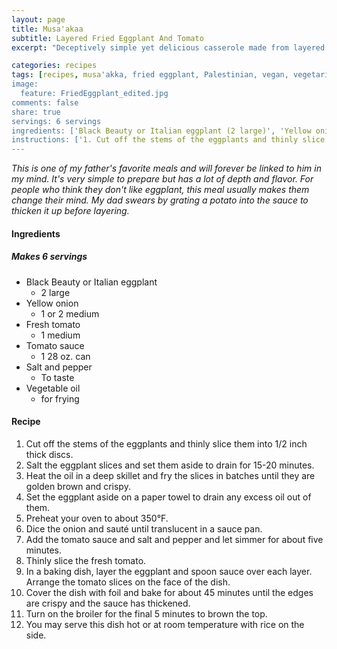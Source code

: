 ```yaml
---
layout: page
title: Musa'akaa
subtitle: Layered Fried Eggplant And Tomato
excerpt: "Deceptively simple yet delicious casserole made from layered fried eggplant slices in a tomato sauce."

categories: recipes
tags: [recipes, musa'akka, fried eggplant, Palestinian, vegan, vegetarian]
image:
  feature: FriedEggplant_edited.jpg
comments: false
share: true
servings: 6 servings
ingredients: ['Black Beauty or Italian eggplant (2 large)', 'Yellow onion (1 or 2 medium)', 'Fresh tomato (1 medium)', 'Tomato sauce (1 28 oz. can)', 'Salt and pepper (To taste)', 'Vegetable oil (for frying)']
instructions: ['1. Cut off the stems of the eggplants and thinly slice them into 1/2 inch thick discs.', '2. Salt the eggplant slices and set them aside to drain for 15-20 minutes.', '3. Heat the oil in a deep skillet and fry the slices in batches until they are golden brown and crispy.', '4. Set the eggplant aside on a paper towel to drain any excess oil out of them.', '5. Preheat your oven to about 350\xc2\xb0F.', '6. Dice the onion and saut\xc3\xa9 until translucent in a sauce pan.', '7. Add the tomato sauce and salt and pepper and let simmer for about five minutes.', '8. Thinly slice the fresh tomato.', '9. In a baking dish, layer the eggplant and spoon sauce over each layer. Arrange the tomato slices on the face of the dish.', '10. Cover the dish with foil and bake for about 45 minutes until the edges are crispy and the sauce has thickened.', '11. Turn on the broiler for the final 5 minutes to brown the top.', '12. You may serve this dish hot or at room temperature with rice on the side.']
---
```





*This is one of my father's favorite meals and will forever be linked to him in my mind. It's very simple to prepare but has a lot of depth and flavor. For people who think they don't like eggplant, this meal usually makes them change their mind. My dad swears by grating a potato into the sauce to thicken it up before layering.*

#### Ingredients

##### Makes 6 servings

* Black Beauty or Italian eggplant
  - 2 large
* Yellow onion
  - 1 or 2 medium
* Fresh tomato
  - 1 medium
* Tomato sauce
  - 1 28 oz. can
* Salt and pepper
  - To taste
* Vegetable oil
  - for frying

#### Recipe

1. Cut off the stems of the eggplants and thinly slice them into 1/2 inch thick discs.
2. Salt the eggplant slices and set them aside to drain for 15-20 minutes.
3. Heat the oil in a deep skillet and fry the slices in batches until they are golden brown and crispy.
4. Set the eggplant aside on a paper towel to drain any excess oil out of them.
5. Preheat your oven to about 350°F.
6. Dice the onion and sauté until translucent in a sauce pan.
7. Add the tomato sauce and salt and pepper and let simmer for about five minutes.
8. Thinly slice the fresh tomato.
9. In a baking dish, layer the eggplant and spoon sauce over each layer. Arrange the tomato slices on the face of the dish.
10. Cover the dish with foil and bake for about 45 minutes until the edges are crispy and the sauce has thickened.
11. Turn on the broiler for the final 5 minutes to brown the top.
12. You may serve this dish hot or at room temperature with rice on the side.
